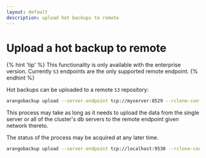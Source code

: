 ```yaml
---
layout: default
description: upload hot backups to remote
---
```

Upload a hot backup to remote
=============================

{% hint 'tip' %}
This functionality is only available with the enterprise
version. Currently `S3` endpoints are the only supported remote endpoint.
{% endhint %}

Hot backups can be uploaded to a remote `S3` repository:

```bash
arangobackup upload --server.endpoint tcp://myserver:8529 --rclone-config-file /path/to/remote.json --identifier 2019-05-13T07.15.43Z_some-label --remote-path S3://remote-endpoint/remote-directory
```

This process may take as long as it needs to upload the data from the
single server or all of the cluster's db servers to the remote
endpoint given network thereto. 

The status of the process may be acquired at any later time.

```bash
arangobackup upload --server.endpoint tcp://localhost:9530 --rclone-config-file ~/remote.json --remote-path S3://remote-endpoint/remote-directory --status-id=1234
```
